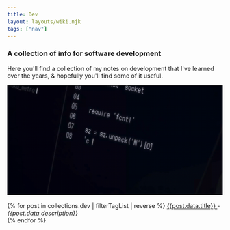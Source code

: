 ```yaml
---
title: Dev
layout: layouts/wiki.njk
tags: ["nav"]
---
```


### A collection of info for software development

Here you'll find a collection of my notes on development that I've learned over the years, & hopefully you'll find some of it useful.

![Zankyou no Terror programming gif](/static/img/fcntl_code.gif)

{% for post in collections.dev | filterTagList | reverse %}
  <a href={{post.url}}> {{post.data.title}} </a> - <cite> {{post.data.description}} </cite>
  <br/>
{% endfor %}
